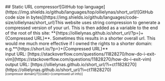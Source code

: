 <!--META A static url shortener that uses string compression to generate shorter redirect links META -->## Static URL compressor![GitHub top language](https://img.shields.io/github/languages/top/ollielynas/short_url)![GitHub code size in bytes](https://img.shields.io/github/languages/code-size/ollielynas/short_url)This website uses string compression to generate a compressed version of your url. This is then added as a variable to the end of the root of this site: **{https://ollielynas.github.io/short_url/?p=}+{Compressed URL}**. Sometimes this results in a shorter overall url. This would me much more effective if I owned the rights to a shorter domain: e.g.**{https://short.io/?p=}+{Compressed URL}**<br>input URL: [https://stackoverflow.com/questions/11828270/how-do-i-exit-vim](https://stackoverflow.com/questions/11828270/how-do-i-exit-vim)<br>output URL: [https://ollielynas.github.io/short_url/?i=ct11828270](https://ollielynas.github.io/short_url/?i=ct11828270)<br><small><small>[compressor domain]/?[{code}={compressed url info}]</small></small>
<!-- LAST EDITED Wed Nov  8 14:23:42 2023 LAST EDITED-->